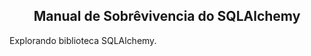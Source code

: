 <h2 align='center'>Manual de Sobrêvivencia do SQLAlchemy</h2>

<p>Explorando biblioteca SQLAlchemy.</p>
